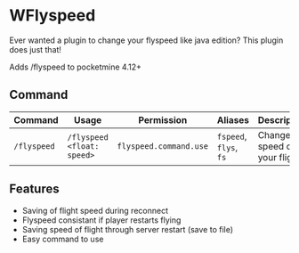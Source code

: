 # WFlyspeed

Ever wanted a plugin to change your flyspeed like java edition?
This plugin does just that!

Adds /flyspeed to pocketmine 4.12+

## Command

| Command | Usage | Permission | Aliases | Description |
| --- | --- | --- | --- | --- |
| `/flyspeed` | `/flyspeed <float: speed>` | `flyspeed.command.use` | `fspeed`, `flys`, `fs` | Change the speed of your flight |

## Features 

- Saving of flight speed during reconnect
- Flyspeed consistant if player restarts flying
- Saving speed of flight through server restart (save to file)
- Easy command to use
